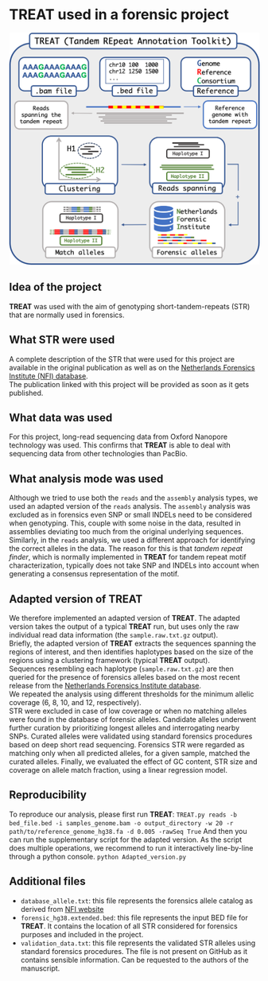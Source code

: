 # TREAT used in a forensic project

![TREAT](/treat_applications/forensics/Figure_TREAT.png)

## Idea of the project
**TREAT** was used with the aim of genotyping short-tandem-repeats (STR) that are normally used in forensics. 

## What STR were used
A complete description of the STR that were used for this project are available in the original publication as well as on the [Netherlands Forensics Institute (NFI) database](https://www.fdstools.nl/strnaming/updates/nl-hym-pyg-v100.html).  
The publication linked with this project will be provided as soon as it gets published.

## What data was used
For this project, long-read sequencing data from Oxford Nanopore technology was used. This confirms that **TREAT** is able to deal with sequencing data from other technologies than PacBio.

## What analysis mode was used
Although we tried to use both the `reads` and the `assembly` analysis types, we used an adapted version of the `reads` analysis. The `assembly` analysis was excluded as in forensics even SNP or small INDELs need to be considered when genotyping. This, couple with some noise in the data, resulted in assemblies deviating too much from the original underlying sequences. Similarly, in the `reads` analysis, we used a different approach for identifying the correct alleles in the data. The reason for this is that *tandem repeat finder*, which is normally implemented in **TREAT** for tandem repeat motif characterization, typically does not take SNP and INDELs into account when generating a consensus representation of the motif.

## Adapted version of TREAT
We therefore implemented an adapted version of **TREAT**. The adapted version takes the output of a typical **TREAT** run, but uses only the raw individual read data information (the `sample.raw.txt.gz` output).  
Briefly, the adapted version of **TREAT** extracts the sequences spanning the regions of interest, and then identifies haplotypes based on the size of the regions using a clustering framework (typical **TREAT** output).  
Sequences resembling each haplotype (`sample.raw.txt.gz`) are then queried for the presence of forensics alleles based on the most recent release from the [Netherlands Forensics Institute database](https://www.fdstools.nl/strnaming/updates/nl-hym-pyg-v100.html).  
We repeated the analysis using different thresholds for the minimum allelic coverage (6, 8, 10, and 12, respectively).  
STR were excluded in case of low coverage or when no matching alleles were found in the database of forensic alleles. Candidate alleles underwent further curation by prioritizing longest alleles and interrogating nearby SNPs. Curated alleles were validated using standard forensics procedures based on deep short read sequencing. Forensics STR were regarded as matching only when all predicted alleles, for a given sample, matched the curated alleles. Finally, we evaluated the effect of GC content, STR size and coverage on allele match fraction, using a linear regression model.

## Reproducibility
To reproduce our analysis, please first run **TREAT**:
`TREAT.py reads -b bed_file.bed -i samples_genome.bam -o output_directory -w 20 -r path/to/reference_genome_hg38.fa -d 0.005 -rawSeq True`
And then you can run the supplementary script for the adapted version. As the script does multiple operations, we recommend to run it interactively line-by-line through a python console.
`python Adapted_version.py`

## Additional files
- `database_allele.txt`: this file represents the forensics allele catalog as derived from [NFI website](https://www.fdstools.nl/strnaming/updates/nl-hym-pyg-v100.html)
- `forensic_hg38.extended.bed`: this file represents the input BED file for **TREAT**. It contains the location of all STR considered for forensics purposes and included in the project.
- `validation_data.txt`: this file represents the validated STR alleles using standard forensics procedures. The file is not present on GitHub as it contains sensible information. Can be requested to the authors of the manuscript.
